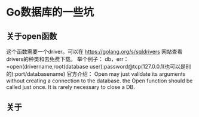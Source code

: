 
# Go数据库的一些坑

## 关于open函数

这个函数需要一个driver。可以在 https://golang.org/s/sqldrivers 网站查看drivers的种类和去免费下载。
举个例子：
db，err：=open(drivername,root(database user):password@tcp(127.0.0.1(也可以是别的):port/databasename)
官方介绍：
Open may just validate its arguments without creating a connection to the database.
the Open function should be called just once. It is rarely necessary to close a DB.

## 关于

